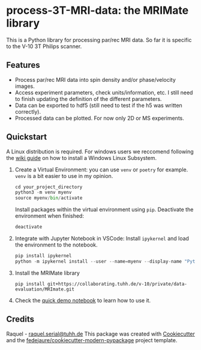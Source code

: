 # process-3T-MRI-data: the MRIMate library

This is a Python library for processing par/rec MRI data. So far it is specific to the V-10 3T Philips scanner.

## Features
- Process par/rec MRI data into spin density and/or phase/velocity images.
- Access experiment parameters, check units/information, etc. I still need to finish updating the definition of the different parameters.
- Data can be exported to hdf5 (still need to test if the h5 was written correctly).
- Processed data can be plotted. For now only 2D or MS experiments.

## Quickstart
A Linux distribution is required. For windows users we reccomend following the [wiki guide](https://collaborating.tuhh.de/v-10/private/documentation/wiki/-/wikis/Guides/IT/Working-with-Git-using-WSL) on how to install a Windows Linux Subsystem.

1. Create a Virtual Environment: you can use `venv` or `poetry` for example. `venv` is a bit easier to use in my opinion. 

    ```python
    cd your_project_directory
    python3 -m venv myenv
    source myenv/bin/activate
    ```
    Install packages within the virtual environment using `pip`. Deactivate the environment when finished:

    ```python
    deactivate
    ```
2. Integrate with Jupyter Notebook in VSCode: Install `ipykernel` and load the environment to the notebook.

    ```python
    pip install ipykernel
    python -m ipykernel install --user --name=myenv --display-name "Python (myenv)”
    ```
3. Install the MRIMate library
    ```
    pip install git+https://collaborating.tuhh.de/v-10/private/data-evaluation/MRImate.git
    ```
4. Check the [quick demo notebook](./notebooks/quick_example.ipynb) to learn how to use it.

## Credits
Raquel - raquel.serial@tuhh.de
This package was created with [Cookiecutter][cookiecutter] and the [fedejaure/cookiecutter-modern-pypackage][cookiecutter-modern-pypackage] project template.

[cookiecutter]: https://github.com/cookiecutter/cookiecutter
[cookiecutter-modern-pypackage]: https://github.com/fedejaure/cookiecutter-modern-pypackage
